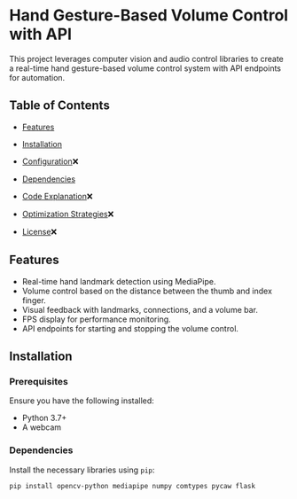 # Hand Gesture-Based Volume Control with API

This project leverages computer vision and audio control libraries to create a real-time hand gesture-based volume control system with API endpoints for automation.

## Table of Contents
- [Features](#features)
- [Installation](#installation)

- [Configuration](#configuration)❌
- [Dependencies](#dependencies)
- [Code Explanation](#code-explanation)❌
- [Optimization Strategies](#optimization-strategies)❌
- [License](#license)❌

## Features
- Real-time hand landmark detection using MediaPipe.
- Volume control based on the distance between the thumb and index finger.
- Visual feedback with landmarks, connections, and a volume bar.
- FPS display for performance monitoring.
- API endpoints for starting and stopping the volume control.

## Installation

### Prerequisites
Ensure you have the following installed:
- Python 3.7+
- A webcam

### Dependencies
Install the necessary libraries using `pip`:
```bash
pip install opencv-python mediapipe numpy comtypes pycaw flask
